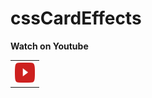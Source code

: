# cssCardEffects

**Watch on Youtube**
<table>
    <tr>
      <th><a href="https://youtu.be/usobv7VKS2s" target="_blank"><img alt="intro" src="https://github.com/Faizun-Faria/Faizun-Faria/blob/main/Files/youtube.svg" title="Youtube" width="32" height="32" /></a></th>
    </tr>
 </table>
